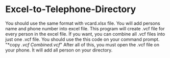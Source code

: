 # Excel-to-Telephone-Directory
You should use the same format with vcard.xlsx file. You will add persons name and phone number into excel file. This program will create .vcf file for every person in the excel file.
İf you want, you can combine all .vcf files into just one .vcf file. You should use the this code on your command prompt.
"*copy *.vcf Combined.vcf*"
After all of this, you must open the .vcf file on your phone. İt will add all person on your directory.
